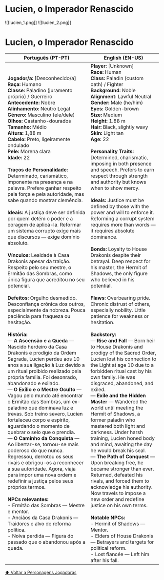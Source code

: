 # Lucien, o Imperador Renascido

![[lucien_1.png]]
![[lucien_2.png]]
# Lucien, o Imperador Renascido

| Português (PT-PT) | English (EN-US) |
|-------------------|-----------------|
| **Jogador/a:** [Desconhecido/a]<br>**Raça:** Humano<br>**Classe:** Paladino (juramento próprio) / Guerreiro<br>**Antecedente:** Nobre<br>**Alinhamento:** Neutro Legal<br>**Género:** Masculino (ele/dele)<br>**Olhos:** Castanho-dourados<br>**Tamanho:** Médio<br>**Altura:** 1,88 m<br>**Cabelo:** Preto, ligeiramente ondulado<br>**Pele:** Morena clara<br>**Idade:** 22<br><br>**Traços de Personalidade:** Determinado, carismático, imponente na presença e na palavra. Prefere ganhar respeito pela força e pela autoridade, mas sabe quando mostrar clemência.<br><br>**Ideais:** A justiça deve ser definida por quem detém o poder e a coragem de aplicá-la. Reformar um sistema corrupto exige mais que discursos — exige domínio absoluto.<br><br>**Vínculos:** Lealdade à Casa Drakonis apesar da traição. Respeito pelo seu mestre, o Ermitão das Sombras, como única figura que acreditou no seu potencial.<br><br>**Defeitos:** Orgulho desmedido. Desconfiança crónica dos outros, especialmente da nobreza. Pouca paciência para fraqueza ou hesitação.<br><br>**História:**<br>— **A Ascensão e a Queda** — Nascido herdeiro da Casa Drakonis e prodígio da Ordem Sagrada, Lucien perdeu aos 10 anos a sua ligação à Luz devido a um ritual proibido realizado pela própria família. Foi desonrado, abandonado e exilado.<br>— **O Exílio e o Mestre Oculto** — Vagou pelo mundo até encontrar o Ermitão das Sombras, um ex-paladino que dominava luz e trevas. Sob treino severo, Lucien fortaleceu corpo e espírito, aguardando o momento de quebrar o selo que o prendia.<br>— **O Caminho da Conquista** — Ao libertar-se, tornou-se mais poderoso do que nunca. Regressou, derrotou os seus rivais e obrigou-os a reconhecer a sua autoridade. Agora, viaja para impor uma nova ordem e redefinir a justiça pelos seus próprios termos.<br><br>**NPCs relevantes:**<br>- Ermitão das Sombras — Mestre e mentor.<br>- Anciãos da Casa Drakonis — Traidores e alvo de reforma política.<br>- Noiva perdida — Figura do passado que o abandonou após a queda. | **Player:** [Unknown]<br>**Race:** Human<br>**Class:** Paladin (custom oath) / Fighter<br>**Background:** Noble<br>**Alignment:** Lawful Neutral<br>**Gender:** Male (he/him)<br>**Eyes:** Golden-brown<br>**Size:** Medium<br>**Height:** 1.88 m<br>**Hair:** Black, slightly wavy<br>**Skin:** Light tan<br>**Age:** 22<br><br>**Personality Traits:** Determined, charismatic, imposing in both presence and speech. Prefers to earn respect through strength and authority but knows when to show mercy.<br><br>**Ideals:** Justice must be defined by those with the power and will to enforce it. Reforming a corrupt system requires more than words — it requires absolute dominance.<br><br>**Bonds:** Loyalty to House Drakonis despite their betrayal. Deep respect for his master, the Hermit of Shadows, the only figure who believed in his potential.<br><br>**Flaws:** Overbearing pride. Chronic distrust of others, especially nobility. Little patience for weakness or hesitation.<br><br>**Backstory:**<br>— **Rise and Fall** — Born heir to House Drakonis and prodigy of the Sacred Order, Lucien lost his connection to the Light at age 10 due to a forbidden ritual cast by his own family. He was disgraced, abandoned, and exiled.<br>— **Exile and the Hidden Master** — Wandered the world until meeting the Hermit of Shadows, a former paladin who mastered both light and darkness. Under harsh training, Lucien honed body and mind, awaiting the day he would break his seal.<br>— **The Path of Conquest** — Upon breaking free, he became stronger than ever. Returned, defeated his rivals, and forced them to acknowledge his authority. Now travels to impose a new order and redefine justice on his own terms.<br><br>**Notable NPCs:**<br>- Hermit of Shadows — Mentor.<br>- Elders of House Drakonis — Betrayers and targets for political reform.<br>- Lost fiancée — Left him after his fall. |

[⬆ Voltar a Personagens Jogadoras](personagens_jogadoras.md)

